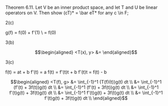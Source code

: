 Theorem  6.11.  Let  V  be  an  inner  product   space,  and  let  T  and  U  be
linear  operators  on  V.   Then
show  (cT)*  =  \bar eT*  for any  c \in  F; 

2(c)

g(f) = f(0) + f'(1) \\
     = f(0)


3(b)

$$\begin{aligned}
<T(x), y> &= 
\end{aligned}$$


3(c)

f(t) = at + b
f'(t) = a
f(t) = f'(t)t + b
f'(t)t = f(t) - b


$$\begin{aligned}
<T(f), g> &= \int_{-1}^1 (T(f)(t))g(t) dt \\
          &= \int_{-1}^1 (f'(t) + 3f(t))g(t) dt \\
          &= \int_{-1}^1 (f'(t) + 3f(t))g(t) dt \\
          &= \int_{-1}^1 f'(t)g(t) + 3f(t)g(t) dt \\
          &= \int_{-1}^1 f'(t)g(t) + 3f(t)g(t) dt \\
          &= \int_{-1}^1 f'(t)g(t) + 3f(t)g(t) dt \\
\end{aligned}$$
